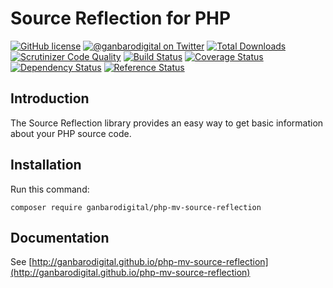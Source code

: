 # Source Reflection for PHP

[![GitHub license](https://img.shields.io/badge/license-New%20BSD-blue.svg)](https://raw.githubusercontent.com/ganbarodigital/php-mv-source-reflection/develop/LICENSE.md)
[![@ganbarodigital on Twitter](http://img.shields.io/badge/twitter-%40ganbarodigital-blue.svg?style=flat)](https://twitter.com/ganbarodigital)
[![Total Downloads](https://img.shields.io/packagist/dt/ganbarodigital/php-mv-source-reflection.svg?style=flat)](https://packagist.org/packages/ganbarodigital/php-mv-source-reflection)
[![Scrutinizer Code Quality](https://scrutinizer-ci.com/g/ganbarodigital/php-mv-source-reflection/badges/quality-score.png?b=master)](https://scrutinizer-ci.com/g/ganbarodigital/php-mv-source-reflection/?branch=master)
[![Build Status](https://scrutinizer-ci.com/g/ganbarodigital/php-mv-source-reflection/badges/build.png?b=master)](https://scrutinizer-ci.com/g/ganbarodigital/php-mv-source-reflection/build-status/master)
[![Coverage Status](https://coveralls.io/repos/ganbarodigital/php-mv-source-reflection/badge.svg)](https://coveralls.io/r/ganbarodigital/php-mv-source-reflection)
[![Dependency Status](https://www.versioneye.com/php/ganbarodigital:php-mv-source-reflection/dev-master/badge.svg)](https://www.versioneye.com/php/ganbarodigital:php-mv-source-reflection/dev-master)
[![Reference Status](https://www.versioneye.com/php/ganbarodigital:php-mv-source-reflection/reference_badge.svg?style=flat)](https://www.versioneye.com/php/ganbarodigital:php-mv-source-reflection/references)

## Introduction

The Source Reflection library provides an easy way to get basic information about your PHP source code.

## Installation

Run this command:

	composer require ganbarodigital/php-mv-source-reflection

## Documentation

See [http://ganbarodigital.github.io/php-mv-source-reflection](http://ganbarodigital.github.io/php-mv-source-reflection)
